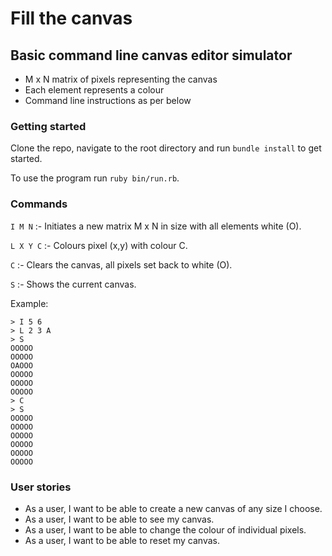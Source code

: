 # Fill the canvas

## Basic command line canvas editor simulator

- M x N matrix of pixels representing the canvas
- Each element represents a colour
- Command line instructions as per below

### Getting started

Clone the repo, navigate to the root directory and run `bundle install` to get started.

To use the program run `ruby bin/run.rb`.

### Commands

`I M N` :- Initiates a new matrix M x N in size with all elements white (O).

`L X Y C` :- Colours pixel (x,y) with colour C.

`C` :- Clears the canvas, all pixels set back to white (O).

`S` :- Shows the current canvas.

Example:

```
> I 5 6
> L 2 3 A
> S
OOOOO
OOOOO
OAOOO
OOOOO
OOOOO
OOOOO
> C
> S
OOOOO
OOOOO
OOOOO
OOOOO
OOOOO
OOOOO
```
### User stories

- As a user, I want to be able to create a new canvas of any size I choose.
- As a user, I want to be able to see my canvas.
- As a user, I want to be able to change the colour of individual pixels.
- As a user, I want to be able to reset my canvas.
